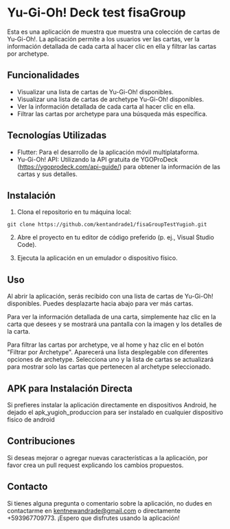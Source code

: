 # Yu-Gi-Oh! Deck test fisaGroup

Esta es una aplicación de muestra que muestra una colección de cartas de Yu-Gi-Oh!. La aplicación permite a los usuarios ver las cartas, ver la información detallada de cada carta al hacer clic en ella y filtrar las cartas por archetype.

## Funcionalidades

- Visualizar una lista de cartas de Yu-Gi-Oh! disponibles.
- Visualizar una lista de cartas de archetype Yu-Gi-Oh! disponibles.
- Ver la información detallada de cada carta al hacer clic en ella.
- Filtrar las cartas por archetype para una búsqueda más específica.

## Tecnologías Utilizadas

- Flutter: Para el desarrollo de la aplicación móvil multiplataforma.
- Yu-Gi-Oh! API: Utilizando la API gratuita de YGOProDeck (https://ygoprodeck.com/api-guide/) para obtener la información de las cartas y sus detalles.

## Instalación

1. Clona el repositorio en tu máquina local:

```
git clone https://github.com/kentandrade1/fisaGroupTestYugioh.git
```

2. Abre el proyecto en tu editor de código preferido (p. ej., Visual Studio Code).

3. Ejecuta la aplicación en un emulador o dispositivo físico.

## Uso

Al abrir la aplicación, serás recibido con una lista de cartas de Yu-Gi-Oh! disponibles. Puedes desplazarte hacia abajo para ver más cartas.

Para ver la información detallada de una carta, simplemente haz clic en la carta que desees y se mostrará una pantalla con la imagen y los detalles de la carta.

Para filtrar las cartas por archetype, ve al home y haz clic en el botón "Filtrar por Archetype". Aparecerá una lista desplegable con diferentes opciones de archetype. Selecciona uno y la lista de cartas se actualizará para mostrar solo las cartas que pertenecen al archetype seleccionado.

## APK para Instalación Directa

Si prefieres instalar la aplicación directamente en dispositivos Android, he dejado el apk_yugioh_produccion para ser instalado en cualquier dispositivo fisico de android

## Contribuciones

Si deseas mejorar o agregar nuevas características a la aplicación, por favor crea un pull request explicando los cambios propuestos.


## Contacto

Si tienes alguna pregunta o comentario sobre la aplicación, no dudes en contactarme en kentnewandrade@gmail.com o directamente +593967709773. ¡Espero que disfrutes usando la aplicación!
